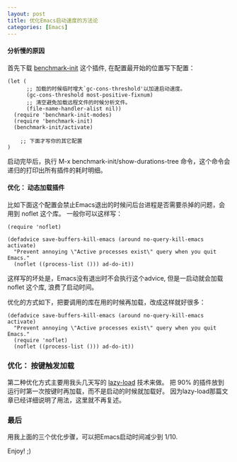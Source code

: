 ```yaml
---
layout: post
title: 优化Emacs启动速度的方法论
categories: [Emacs]
---
```


#### 分析慢的原因
首先下载 [benchmark-init](https://github.com/dholm/benchmark-init-el) 这个插件,
在配置最开始的位置写下配置：

```elisp
(let (
      ;; 加载的时候临时增大`gc-cons-threshold'以加速启动速度。
      (gc-cons-threshold most-positive-fixnum)
      ;; 清空避免加载远程文件的时候分析文件。
      (file-name-handler-alist nil))
  (require 'benchmark-init-modes)
  (require 'benchmark-init)
  (benchmark-init/activate)

    ;; 下面才写你的其它配置
)
```

启动完毕后，执行 M-x benchmark-init/show-durations-tree 命令，这个命令会递归的打印出所有插件的耗时明细。

#### 优化： 动态加载插件
比如下面这个配置会禁止Emacs退出的时候问后台进程是否需要杀掉的问题，会用到 noflet 这个库。
一般你可以这样写：

```elisp
(require 'noflet)

(defadvice save-buffers-kill-emacs (around no-query-kill-emacs activate)
  "Prevent annoying \"Active processes exist\" query when you quit Emacs."
  (noflet ((process-list ())) ad-do-it))
```

这样写的坏处是，Emacs没有退出时不会执行这个advice, 但是一启动就会加载 noflet 这个库, 浪费了启动时间。

优化的方式如下，把要调用的库在用的时候再加载，改成这样就好很多：

```elisp
(defadvice save-buffers-kill-emacs (around no-query-kill-emacs activate)
  "Prevent annoying \"Active processes exist\" query when you quit Emacs."
  (require 'noflet)
  (noflet ((process-list ())) ad-do-it))
```

### 优化： 按键触发加载
第二种优化方式主要用我头几天写的 [lazy-load](https://manateelazycat.github.io/emacs/2019/05/05/lazy-load.html) 技术来做。
把 90% 的插件放到运行时第一次按键时再加载，而不是启动的时候就加载好。
因为lazy-load那篇文章已经详细说明了用法，这里就不再复述。

### 最后
用我上面的三个优化步骤，可以把Emacs启动时间减少到 1/10.

Enjoy! ;)
